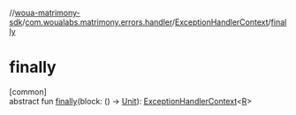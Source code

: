 //[woua-matrimony-sdk](../../../index.md)/[com.woualabs.matrimony.errors.handler](../index.md)/[ExceptionHandlerContext](index.md)/[finally](finally.md)

# finally

[common]\
abstract fun [finally](finally.md)(block: () -> [Unit](https://kotlinlang.org/api/latest/jvm/stdlib/kotlin/-unit/index.html)): [ExceptionHandlerContext](index.md)<[R](index.md)>
